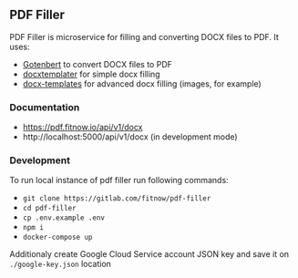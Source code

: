 ## PDF Filler

PDF Filler is microservice for filling and converting DOCX files to PDF. It uses:

- [Gotenbert](https://github.com/thecodingmachine/gotenberg) to convert DOCX files to PDF
- [docxtemplater](https://www.npmjs.com/package/docxtemplater) for simple docx filling
- [docx-templates](https://www.npmjs.com/package/docx-templates) for advanced docx filling (images, for example)

### Documentation

- https://pdf.fitnow.io/api/v1/docx
- http://localhost:5000/api/v1/docx (in development mode)

### Development

To run local instance of pdf filler run following commands:

- `git clone https://gitlab.com/fitnow/pdf-filler`
- `cd pdf-filler`
- `cp .env.example .env`
- `npm i`
- `docker-compose up`

Additionaly create Google Cloud Service account JSON key and save it on `./google-key.json` location
